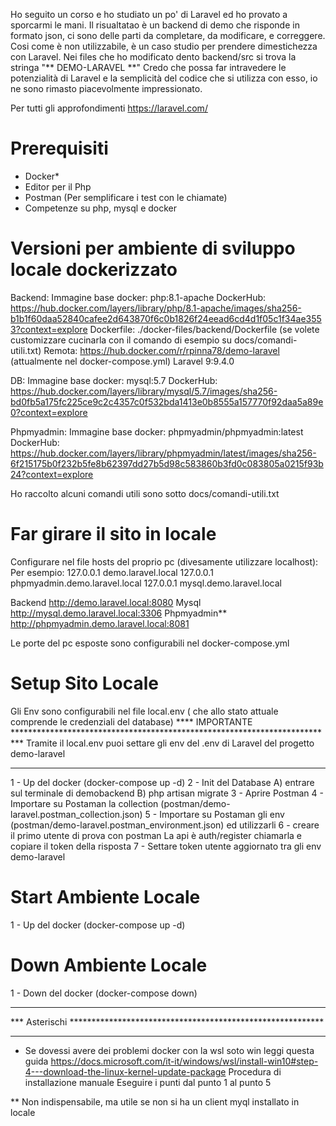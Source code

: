 
Ho seguito un corso e ho studiato un po' di Laravel ed ho provato a sporcarmi le mani.
Il risualtatao è un backend di demo che risponde in formato json, ci sono delle parti da completare,  da modificare, e correggere.
Cosi come è non utilizzabile, è un caso studio per prendere dimestichezza con Laravel.
Nei files che ho modificato dento backend/src si trova la stringa "** DEMO-LARAVEL **"
Credo che possa far intravedere le potenzialità di Laravel e la semplicità del codice che si utilizza con esso,
io ne sono rimasto piacevolmente impressionato.

Per tutti gli approfondimenti https://laravel.com/

# Prerequisiti
- Docker*
- Editor per il Php
- Postman (Per semplificare i test con le chiamate)
- Competenze su php, mysql e docker

# Versioni per ambiente di sviluppo locale dockerizzato
Backend:
    Immagine base docker: php:8.1-apache
    DockerHub: https://hub.docker.com/layers/library/php/8.1-apache/images/sha256-b1b1f60daa52840cafee2d643870f6c0b1826f24eead6cd4d1f05c1f34ae3553?context=explore
    Dockerfile: ./docker-files/backend/Dockerfile (se volete customizzare cucinarla con il comando di esempio su docs/comandi-utili.txt)
    Remota: https://hub.docker.com/r/rpinna78/demo-laravel (attualmente nel docker-compose.yml)
    Laravel 9:9.4.0

DB:
    Immagine base docker: mysql:5.7
    DockerHub: https://hub.docker.com/layers/library/mysql/5.7/images/sha256-bd0fb5a175fc225ce9c2c4357c0f532bda1413e0b8555a157770f92daa5a89e0?context=explore
  
Phpmyadmin: 
    Immagine base docker: phpmyadmin/phpmyadmin:latest
    DockerHub: https://hub.docker.com/layers/library/phpmyadmin/latest/images/sha256-6f215175b0f232b5fe8b62397dd27b5d98c583860b3fd0c083805a0215f93b24?context=explore

Ho raccolto alcuni comandi utili sono sotto docs/comandi-utili.txt

# Far girare il sito in locale
Configurare nel file hosts del proprio pc (divesamente utilizzare localhost):
Per esempio:
127.0.0.1 demo.laravel.local
127.0.0.1 phpmyadmin.demo.laravel.local
127.0.0.1 mysql.demo.laravel.local

Backend
    http://demo.laravel.local:8080
Mysql
    http://mysql.demo.laravel.local:3306
Phpmyadmin**
    http://phpmyadmin.demo.laravel.local:8081

Le porte del pc esposte sono configurabili nel docker-compose.yml

# Setup Sito Locale
Gli Env sono configurabili nel file local.env ( che allo stato attuale comprende le credenziali del database)
**** IMPORTANTE **************************************************************************
Tramite il local.env puoi settare gli env del .env di Laravel del progetto demo-laravel
*****************************************************************************************
1 - Up del docker (docker-compose up -d)
2 - Init del Database
    A) entrare sul terminale di demobackend
    B) php artisan migrate 
3 - Aprire Postman 
4 - Importare su Postaman la collection (postman/demo-laravel.postman_collection.json)
5 - Importare su Postaman gli env (postman/demo-laravel.postman_environment.json) ed utilizzarli
6 - creare il primo utente di prova con postman
La api è auth/register chiamarla e copiare il token della risposta
7 - Settare token utente aggiornato tra gli env demo-laravel

# Start Ambiente Locale
1 - Up del docker (docker-compose up -d)

# Down Ambiente Locale
1 - Down del docker (docker-compose down)


*****************************************************************************
***     Asterischi **********************************************************
*****************************************************************************

* Se dovessi avere dei problemi docker con la wsl soto win leggi questa guida
https://docs.microsoft.com/it-it/windows/wsl/install-win10#step-4---download-the-linux-kernel-update-package
Procedura di installazione manuale
Eseguire i punti dal punto 1  al punto 5

** Non indispensabile, ma utile se non si ha un client myql installato in locale


